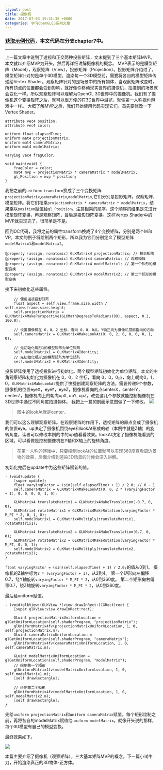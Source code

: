 ```yaml
---
layout: post
title: 摄像机
date: 2017-07-03 19:41:35 +0800
categories: 学习OpenGLES系列文章
---
```


### [获取示例代码](https://github.com/SquarePants1991/OpenGLESLearn)，本文代码在分支chapter7中。
***

上一篇文章中说到了透视和正交两种投影矩阵，文末提到了三个基本矩阵MVP。本文就以介绍MVP为开头，然后再详细讲解摄像机的概念。
MVP表示的是模型矩阵（Model），观察矩阵（View），投影矩阵（Projection）。投影矩阵介绍过了。模型矩阵针对的是单个3D模型，渲染每一个3D模型前，需要将各自的模型矩阵传递给Vertex Shader。观察矩阵针对的是场景中的所有物体，当观察矩阵改变时，所有顶点的位置都会受到影响，就好像你移动现实世界的摄像机，拍摄到的场景就会变化一样。所以观察矩阵可以理解为OpenGL 3D世界中的摄像机。我们有了摄像机这个变换矩阵之后，就可以很方便的在3D世界中游览，就像第一人称视角游戏中一样。
大概了解MVP之后，我们开始使用代码实现它们。首先要修改一下Vertex Shader。
```
attribute vec4 position;
attribute vec4 color;

uniform float elapsedTime;
uniform mat4 projectionMatrix;
uniform mat4 cameraMatrix;
uniform mat4 modelMatrix;

varying vec4 fragColor;

void main(void) {
    fragColor = color;
    mat4 mvp = projectionMatrix * cameraMatrix * modelMatrix;
    gl_Position = mvp * position;
}

```
我把之前的`uniform transform`换成了三个变换矩阵`projectionMatrix`,`cameraMatrix`,`modelMatrix`,它们分别是投影矩阵，观察矩阵，模型矩阵。将它们相乘`projectionMatrix * cameraMatrix * modelMatrix`，结果乘以`position`赋值给`gl_Position`。注意相乘的顺序，这个顺序的结果是先进行模型矩阵变换，再是观察矩阵，最后是投影矩阵变换。这样Vertex Shader中的MVP就实现完了，很简单是不是。

回到OC代码，我将之前的属性transform换成了4个变换矩阵，分别是两个M和VP。本文的例子将绘制两个矩形，所以我为它们分别定义了模型矩阵`modelMatrix1`和`modelMatrix2`。
```
@property (assign, nonatomic) GLKMatrix4 projectionMatrix; // 投影矩阵
@property (assign, nonatomic) GLKMatrix4 cameraMatrix; // 观察矩阵
@property (assign, nonatomic) GLKMatrix4 modelMatrix1; // 第一个矩形的模型变换
@property (assign, nonatomic) GLKMatrix4 modelMatrix2; // 第二个矩形的模型变换
```

接下来初始化这些属性。
```
    // 使用透视投影矩阵
    float aspect = self.view.frame.size.width / self.view.frame.size.height;
    self.projectionMatrix = GLKMatrix4MakePerspective(GLKMathDegreesToRadians(90), aspect, 0.1, 100.0);
    
    // 设置摄像机在 0，0，2 坐标，看向 0，0，0点。Y轴正向为摄像机顶部指向的方向
    self.cameraMatrix = GLKMatrix4MakeLookAt(0, 0, 2, 0, 0, 0, 0, 1, 0);
    
    // 先初始化矩形1的模型矩阵为单位矩阵
    self.modelMatrix1 = GLKMatrix4Identity;
    // 先初始化矩形2的模型矩阵为单位矩阵
    self.modelMatrix2 = GLKMatrix4Identity;
```
投影矩阵使用了透视投影进行初始化。两个模型矩阵初始化为单位矩阵。本文的主角观察矩阵初始化为摄像机在 0，0，2 坐标，看向 0，0，0点，向上朝向0，1，0。`GLKMatrix4MakeLookAt`提供了快捷创建观察矩阵的方法，需要传递9个参数，摄像机的位置eyeX，eyeY，eyeZ，摄像机看向的点centerX，centerY，centerZ，摄像机向上的朝向upX, upY, upZ。改变这几个参数就能控制摄像机在3D世界中通过不同角度拍摄物体。
我把上一篇的剖面示意图做了一下修改。
![](http://upload-images.jianshu.io/upload_images/2949750-888a93fc7bcf1095.png?imageMogr2/auto-orient/strip%7CimageView2/2/w/1240)
> 图中的lookAt就是center。

我们可以这么理解观察矩阵。在观察矩阵的作用下，透视矩阵的原点变成了摄像机的位置eye。up决定了摄像机围绕eye和lookAt形成的轴（本例中就是Z轴）的旋转角度，读者可以修改本例的中的up值看看效果。lookAt决定了摄像机能看到的区域，可以看做是控制摄像机在Y轴和X轴上的旋转角度。

> 在第一人称的游戏中，只要控制lookAt的位置就可以实现360度查看周边景物的效果，后面介绍到渲染3D场景的时候会深入讲解。

初始化完后在update中为这些矩阵赋新的值。
```
- (void)update {
    [super update];
    float varyingFactor = (sin(self.elapsedTime) + 1) / 2.0; // 0 ~ 1
    self.cameraMatrix = GLKMatrix4MakeLookAt(0, 0, 2 * (varyingFactor + 1), 0, 0, 0, 0, 1, 0);
    
    GLKMatrix4 translateMatrix1 = GLKMatrix4MakeTranslation(-0.7, 0, 0);
    GLKMatrix4 rotateMatrix1 = GLKMatrix4MakeRotation(varyingFactor * M_PI * 2, 0, 1, 0);
    self.modelMatrix1 = GLKMatrix4Multiply(translateMatrix1, rotateMatrix1);
    
    GLKMatrix4 translateMatrix2 = GLKMatrix4MakeTranslation(0.7, 0, 0);
    GLKMatrix4 rotateMatrix2 = GLKMatrix4MakeRotation(varyingFactor * M_PI, 0, 0, 1);
    self.modelMatrix2 = GLKMatrix4Multiply(translateMatrix2, rotateMatrix2);
}
```
`float varyingFactor = (sin(self.elapsedTime) + 1) / 2.0;`的值从0到1。
摄像机的Z轴坐标为`2 * (varyingFactor + 1)`，从2到4。
第一个矩形向左偏移0.7，绕Y轴旋转`varyingFactor * M_PI * 2`，从0到360度。
第二个矩形向右偏移0.7，绕Z轴旋转`varyingFactor * M_PI * 2`，从0到360度。

最后给uniform赋值。
```
- (void)glkView:(GLKView *)view drawInRect:(CGRect)rect {
    [super glkView:view drawInRect:rect];
  
    GLuint projectionMatrixUniformLocation = glGetUniformLocation(self.shaderProgram, "projectionMatrix");
    glUniformMatrix4fv(projectionMatrixUniformLocation, 1, 0, self.projectionMatrix.m);
    GLuint cameraMatrixUniformLocation = glGetUniformLocation(self.shaderProgram, "cameraMatrix");
    glUniformMatrix4fv(cameraMatrixUniformLocation, 1, 0, self.cameraMatrix.m);
    
    GLuint modelMatrixUniformLocation = glGetUniformLocation(self.shaderProgram, "modelMatrix");
    // 绘制第一个矩形
    glUniformMatrix4fv(modelMatrixUniformLocation, 1, 0, self.modelMatrix1.m);
    [self drawRectangle];
    
    // 绘制第二个矩形
    glUniformMatrix4fv(modelMatrixUniformLocation, 1, 0, self.modelMatrix2.m);
    [self drawRectangle];
}
```
先给`uniform projectionMatrix`和`uniform cameraMatrix`赋值。每个矩形绘制之前，再将各自的modelMatrix赋值给`uniform modelMatrix`，就像开头说的那样，每个3D模型有自己的模型变换。

最终效果如下。

![](http://upload-images.jianshu.io/upload_images/2949750-8571476bff1278af.gif?imageMogr2/auto-orient/strip)

本篇主要介绍了摄像机（观察矩阵），三大基本矩阵MVP的概念。下一篇小试牛刀，开始渲染真正的3D物体-正方体。
